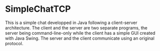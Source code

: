 # SimpleChatTCP
This is a simple chat developped in Java following a client-server architecture. The client and the server are two separate programs, the server being command-line-only while the client has a simple GUI created with Java Swing. The server and the client communicate using an original protocol.
